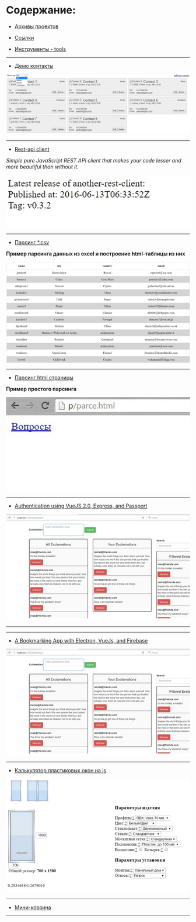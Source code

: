 # Содержание:

- [Архивы проектов](./archive)

- [Ссылки](./examples/links.md)

- [Инструменты - tools](./archive/tools.md)


---


- [Демо контакты](./examples/demo-contact)

![](./examples/img/demo-contacts.jpg "Демо контакты")

---

- [Rest-api client](./examples/rest-api)

*Simple pure JavaScript REST API client that makes your code lesser and more beautiful than without it.*

![](./examples/img/rest-api.jpg "Rest-api")

---

- [Парсинг *.csv](./examples/parsing-csv)

**Пример парсинга данных из excel и построение html-таблицы из них**

![](./examples/img/parsing-csv.jpg "parsing-csv")

---

- [Парсинг html страницы](./examples/parce.html)

**Пример простого парсинга**

![](./examples/img/parce.jpg "parsing-csv")

---

- [Authentication using VueJS 2.0, Express, and Passport](./examples/vuejs2-authentication)

![](./examples/img/auth.jpg "Authentication using VueJS 2.0, Express, and Passport")

---

---

- [A Bookmarking App with Electron, VueJs, and Firebase](./examples/bookmarking-app-electron-vuejs-firebase.zip)

![](./examples/img/auth.jpg "Building a Bookmarking App with Electron, VueJs, and Firebase")

---

- [Калькулятор пластиковых окон на js](./examples/js-windows-cost-calculator.zip)

![](./examples/img/js-window-calc.jpg "Калькулятор пластиковых окон на js")

---

- [Мини-корзина](./examples/minibasket-master.zip)

---